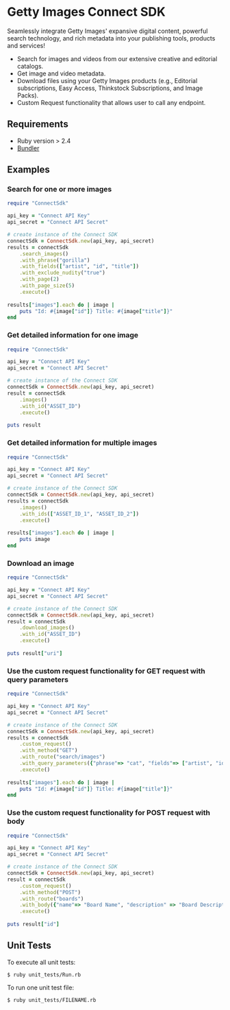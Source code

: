 # Getty Images Connect SDK 

Seamlessly integrate Getty Images' expansive digital content, powerful search technology, and rich metadata into your publishing tools, products and services!

- Search for images and videos from our extensive creative and editorial catalogs.
- Get image and video metadata.
- Download files using your Getty Images products (e.g., Editorial subscriptions, Easy Access, Thinkstock Subscriptions, and Image Packs).
- Custom Request functionality that allows user to call any endpoint.

## Requirements
- Ruby version > 2.4
- [Bundler](http://bundler.io)

## Examples
### Search for one or more images
```ruby
require "ConnectSdk"

api_key = "Connect API Key"
api_secret = "Connect API Secret"

# create instance of the Connect SDK
connectSdk = ConnectSdk.new(api_key, api_secret)
results = connectSdk
	.search_images()
	.with_phrase("gorilla")
	.with_fields(["artist", "id", "title"])
	.with_exclude_nudity("true")
	.with_page(2)
	.with_page_size(5)
	.execute()
    
results["images"].each do | image |
	puts "Id: #{image["id"]} Title: #{image["title"]}" 
end
```

### Get detailed information for one image
```ruby
require "ConnectSdk"

api_key = "Connect API Key"
api_secret = "Connect API Secret"

# create instance of the Connect SDK
connectSdk = ConnectSdk.new(api_key, api_secret)
result = connectSdk
	.images()
	.with_id("ASSET_ID")
	.execute()
    
puts result
```

### Get detailed information for multiple images
```ruby
require "ConnectSdk"

api_key = "Connect API Key"
api_secret = "Connect API Secret"

# create instance of the Connect SDK
connectSdk = ConnectSdk.new(api_key, api_secret)
results = connectSdk
	.images()
	.with_ids(["ASSET_ID_1", "ASSET_ID_2"])
	.execute()
    
results["images"].each do | image |
    puts image
end
```

### Download an image
```ruby
require "ConnectSdk"

api_key = "Connect API Key"
api_secret = "Connect API Secret"

# create instance of the Connect SDK
connectSdk = ConnectSdk.new(api_key, api_secret)
result = connectSdk
	.download_images()
	.with_id("ASSET_ID")
	.execute()
    
puts result["uri"]
```

### Use the custom request functionality for GET request with query parameters
```ruby
require "ConnectSdk"

api_key = "Connect API Key"
api_secret = "Connect API Secret"

# create instance of the Connect SDK
connectSdk = ConnectSdk.new(api_key, api_secret)
results = connectSdk
	.custom_request()
	.with_method("GET")
	.with_route("search/images")
	.with_query_parameters({"phrase"=> "cat", "fields"=> ["artist", "id", "title"], "page" => 2})
	.execute()
        
results["images"].each do | image |
	puts "Id: #{image["id"]} Title: #{image["title"]}" 
end
```

### Use the custom request functionality for POST request with body
```ruby
require "ConnectSdk"

api_key = "Connect API Key"
api_secret = "Connect API Secret"

# create instance of the Connect SDK
connectSdk = ConnectSdk.new(api_key, api_secret)
result = connectSdk
	.custom_request()
	.with_method("POST")
	.with_route("boards")
	.with_body({"name"=> "Board Name", "description" => "Board Description"})
	.execute()
	
puts result["id"]
```
 
## Unit Tests

To execute all unit tests: 

	$ ruby unit_tests/Run.rb

To run one unit test file:

	$ ruby unit_tests/FILENAME.rb
